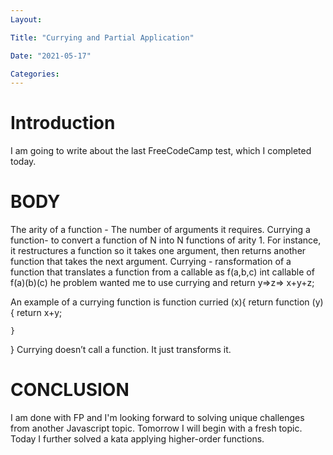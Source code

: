 ```yaml
---
Layout:

Title: "Currying and Partial Application"

Date: "2021-05-17"

Categories:
---
```


# Introduction
I am going to write about the last FreeCodeCamp test, which I completed today.


# BODY
The arity of a function - The number of arguments it requires. Currying a function- to convert a function of N into N functions of arity 1.
For instance, it restructures a function so it takes one argument, then returns another function that takes the next argument.
Currying - ransformation of a function that translates a function from a callable as f(a,b,c) int callable of f(a)(b)(c) he problem wanted me to use currying and
 return y=>z=> x+y+z;
 
An example of a currying function is 
function curried (x){
    return function (y){
        return x+y;

    }
}
Currying doesn’t call a function. It just transforms it.

# CONCLUSION
I am done with FP and I'm looking forward to solving unique challenges from another Javascript topic. Tomorrow I will begin with a fresh topic. Today I further solved a kata applying higher-order functions.
